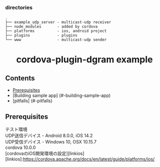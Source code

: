 ### directories
```
.
├── example_udp_server - multicast-udp receiver
├── node_modules       - added by cordova
├── platforms          - ios, android project
├── plugins            - plugins
└── www                - multicast-udp sender
```

<h1 align="center">
  cordova-plugin-dgram example
</h1>

## Contents

- [Prerequisites](#prerequisites)
- [Building sample app] (#-building-sample-app)
- [pitfalls] (#-pitfalls)

## <a name="prerequisites"></a> Prerequisites
テスト環境<br>
UDP送信デバイス - Android 8.0.0, iOS 14.2<br>
UDP受信デバイス - Windows 10, OSX 10.15.7<br>
cordova 10.0.0<br>
[cordovaのiOS開発環境の設定][linkios]
[linkios]:https://cordova.apache.org/docs/en/latest/guide/platforms/ios/

